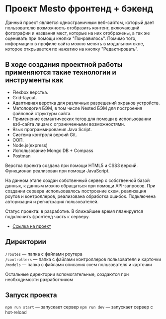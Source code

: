 # Проект Mesto фронтенд + бэкенд

Данный проект является одностраничным веб-сайтом, который дает пользователю возможность отобразить контент, включающий фотографии и названия мест, которые на них отображены, а так же оценивать при помощи кнопки "Понравилось". Помимо того, информацию в профиле сайта можно менять в модальном окне, которое открывается по нажатию на кнопку "Редактировать".

## В ходе создания проектной работы применяются такие технологии и инструменты как

* Flexbox верстка.
* Grid-layout.
* Адаптивная верстка для различных разрешений экранов устройств.
* Метолодогия БЭМ, в том числе Nested БЭМ для построения файловой структуры сайта.
* Применение семантических тегов для помощи в использовании вэб-сайта лицам с ограниченными возможностями.
* Язык программирования Java Script.
* Cистема контроля версий Git.
* ООП.
* Node.js(express)
* Использование Mongo DB + Compass
* Postman

Верстка проекта создана при помощи HTML5 и CSS3 версий. Функционал реализован при помощи JavaScript.

На данном этапе создан собственный сервер с собственной базой данных, к данным можно обращаться при помощи API-запросов. При создании сервера использовалось построение схем, реализация роутов и контроллеров, реализована обработка ошибок. Подключена авторизация и регистрация пользователей.

Статус проекта: в разработке. В ближайшее время планируется подключить фронтенд часть к серверу.

* [Ссылка на проект](https://sergeyklopov94.github.io/mesto-react/)

## Директории

`/routes` — папка с файлами роутера  
`/controllers` — папка с файлами контроллеров пользователя и карточки
`/models` — папка с файлами описания схем пользователя и карточки  
  
Остальные директории вспомогательные, создаются при необходимости разработчиком

## Запуск проекта

`npm run start` — запускает сервер
`npm run dev` — запускает сервер с hot-reload
